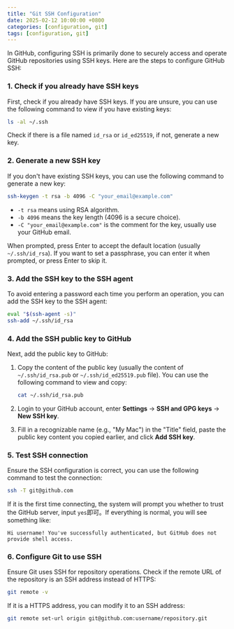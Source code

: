 ```yaml
---
title: "Git SSH Configuration"
date: 2025-02-12 10:00:00 +0800
categories: [configuration, git]
tags: [configuration, git]
---
```


In GitHub, configuring SSH is primarily done to securely access and operate GitHub repositories using SSH keys. Here are the steps to configure GitHub SSH:

### 1. Check if you already have SSH keys
First, check if you already have SSH keys. If you are unsure, you can use the following command to view if you have existing keys:

```bash
ls -al ~/.ssh
```

Check if there is a file named `id_rsa` or `id_ed25519`, if not, generate a new key.

### 2. Generate a new SSH key
If you don't have existing SSH keys, you can use the following command to generate a new key:

```bash
ssh-keygen -t rsa -b 4096 -C "your_email@example.com"
```

- `-t rsa` means using RSA algorithm.
- `-b 4096` means the key length (4096 is a secure choice).
- `-C "your_email@example.com"` is the comment for the key, usually use your GitHub email.

When prompted, press Enter to accept the default location (usually `~/.ssh/id_rsa`). If you want to set a passphrase, you can enter it when prompted, or press Enter to skip it.

### 3. Add the SSH key to the SSH agent
To avoid entering a password each time you perform an operation, you can add the SSH key to the SSH agent:

```bash
eval "$(ssh-agent -s)"
ssh-add ~/.ssh/id_rsa
```

### 4. Add the SSH public key to GitHub
Next, add the public key to GitHub:

1. Copy the content of the public key (usually the content of `~/.ssh/id_rsa.pub` or `~/.ssh/id_ed25519.pub` file). You can use the following command to view and copy:

   ```bash
   cat ~/.ssh/id_rsa.pub
   ```

2. Login to your GitHub account, enter **Settings** -> **SSH and GPG keys** -> **New SSH key**.
3. Fill in a recognizable name (e.g., "My Mac") in the "Title" field, paste the public key content you copied earlier, and click **Add SSH key**.

### 5. Test SSH connection
Ensure the SSH configuration is correct, you can use the following command to test the connection:

```bash
ssh -T git@github.com
```

If it is the first time connecting, the system will prompt you whether to trust the GitHub server, input `yes`即可。If everything is normal, you will see something like:

```
Hi username! You've successfully authenticated, but GitHub does not provide shell access.
```

### 6. Configure Git to use SSH
Ensure Git uses SSH for repository operations. Check if the remote URL of the repository is an SSH address instead of HTTPS:

```bash
git remote -v
```

If it is a HTTPS address, you can modify it to an SSH address:

```bash
git remote set-url origin git@github.com:username/repository.git
```




